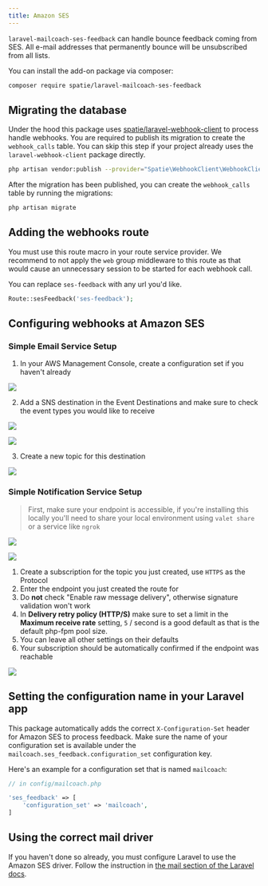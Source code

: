 ```yaml
---
title: Amazon SES
---
```


`laravel-mailcoach-ses-feedback` can handle bounce feedback coming from SES. All e-mail addresses that permanently bounce will be unsubscribed from all lists.

You can install the add-on package via composer:

```bash
composer require spatie/laravel-mailcoach-ses-feedback
```

## Migrating the database

Under the hood this package uses [spatie/laravel-webhook-client](https://github.com/spatie/laravel-webhook-client) to process handle webhooks. You are required to publish its migration to create the `webhook_calls` table. You can skip this step if your project already uses the `laravel-webhook-client` package directly.

```bash
php artisan vendor:publish --provider="Spatie\WebhookClient\WebhookClientServiceProvider" --tag="migrations"
```

After the migration has been published, you can create the `webhook_calls` table by running the migrations:

```php
php artisan migrate
```

## Adding the webhooks route

You must use this route macro in your route service provider. We recommend to not apply the `web` group middleware to this route as that would cause an unnecessary session to be started for each webhook call.

You can replace `ses-feedback` with any url you'd like.

```php
Route::sesFeedback('ses-feedback');
```

## Configuring webhooks at Amazon SES

### Simple Email Service Setup
1. In your AWS Management Console, create a configuration set if you haven't already

![](../images/ses-feedback/1.create-configuration-set.png)

2. Add a SNS destination in the Event Destinations and make sure to check the event types you would like to receive

![](../images/ses-feedback/2-1-add-destination.png)

![](../images/ses-feedback/2-2-add-destination.png)

3. Create a new topic for this destination

![](../images/ses-feedback/3-create-new-topic.png)

### Simple Notification Service Setup

> First, make sure your endpoint is accessible, if you're installing this locally you'll need to share your local environment using `valet share` or a service like `ngrok`

![](../images/ses-feedback/4-1-create-subscription.png)

![](../images/ses-feedback/4-2-create-subscription.png)

1. Create a subscription for the topic you just created, use `HTTPS` as the Protocol
2. Enter the endpoint you just created the route for
3. Do **not** check "Enable raw message delivery", otherwise signature validation won't work
4. In **Delivery retry policy (HTTP/S)** make sure to set a limit in the **Maximum receive rate** setting, `5` / second is a good default as that is the default php-fpm pool size.
5. You can leave all other settings on their defaults
6. Your subscription should be automatically confirmed if the endpoint was reachable

![](../images/ses-feedback/5-subscription-confirmed.png)

## Setting the configuration name in your Laravel app

This package automatically adds the correct `X-Configuration-Set` header for Amazon SES to process feedback. Make sure the name of your configuration set is available under the `mailcoach.ses_feedback.configuration_set` configuration key.

Here's an example for a configuration set that is named `mailcoach`:

```php
// in config/mailcoach.php

'ses_feedback' => [
    'configuration_set' => 'mailcoach',
]

```

## Using the correct mail driver

If you haven't done so already, you must configure Laravel to use the Amazon SES driver. Follow the instruction in [the mail section of the Laravel docs](https://laravel.com/docs/master/mail#driver-prerequisites).


